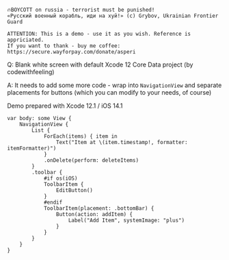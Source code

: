 ```
🔥BOYCOTT on russia - terrorist must be punished!
«Русский военный корабль, иди на хуй!» (c) Grybov, Ukrainian Frontier Guard

ATTENTION: This is a demo - use it as you wish. Reference is appriciated.
If you want to thank - buy me coffee: https://secure.wayforpay.com/donate/asperi
```

Q: Blank white screen with default Xcode 12 Core Data project (by codewithfeeling)

A: It needs to add some more code - wrap into `NavigationView` and separate placements for buttons (which you can modify to your needs, of course)

Demo prepared with Xcode 12.1 / iOS 14.1

	var body: some View {
		NavigationView {
			List {
				ForEach(items) { item in
					Text("Item at \(item.timestamp!, formatter: itemFormatter)")
				}
				.onDelete(perform: deleteItems)
			}
			.toolbar {
				#if os(iOS)
				ToolbarItem {
					EditButton()
				}
				#endif
				ToolbarItem(placement: .bottomBar) {
					Button(action: addItem) {
						Label("Add Item", systemImage: "plus")
					}
				}
			}
		}
	}
